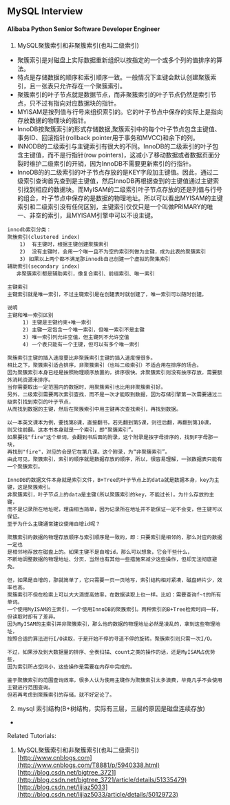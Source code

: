## MySQL Interview  
#### Alibaba Python Senior Software Developer Engineer  
1. MySQL聚簇索引和非聚簇索引(也叫二级索引)  
- 聚簇索引是对磁盘上实际数据重新组织以按指定的一个或多个列的值排序的算法。  
- 特点是存储数据的顺序和索引顺序一致。一般情况下主键会默认创建聚簇索引，且一张表只允许存在一个聚簇索引。  
- 聚簇索引的叶子节点就是数据节点，而非聚簇索引的叶子节点仍然是索引节点，只不过有指向对应数据块的指针。  
- MYISAM是按列值与行号来组织索引的。它的叶子节点中保存的实际上是指向存放数据的物理块的指针。  
- InnoDB按聚簇索引的形式存储数据,聚簇索引中的每个叶子节点包含主键值、事务ID、回滚指针(rollback pointer用于事务和MVCC)和余下的列。  
- INNODB的二级索引与主键索引有很大的不同。InnoDB的二级索引的叶子包含主键值，而不是行指针(row pointers)，这减小了移动数据或者数据页面分裂时维护二级索引的开销，因为InnoDB不需要更新索引的行指针。  
- InnoDB的的二级索引的叶子节点存放的是KEY字段加主键值。因此，通过二级索引查询首先查到是主键值，然后InnoDB再根据查到的主键值通过主键索引找到相应的数据块。而MyISAM的二级索引叶子节点存放的还是列值与行号的组合，叶子节点中保存的是数据的物理地址。所以可以看出MYISAM的主键索引和二级索引没有任何区别，主键索引仅仅只是一个叫做PRIMARY的唯一、非空的索引，且MYISAM引擎中可以不设主键。  
```
innodb索引分类：
聚簇索引(clustered index)
    1)  有主键时，根据主键创建聚簇索引
    2)  没有主键时，会用一个唯一且不为空的索引列做为主键，成为此表的聚簇索引
    3) 如果以上两个都不满足那innodb自己创建一个虚拟的聚集索引
辅助索引(secondary index)
   非聚簇索引都是辅助索引，像复合索引、前缀索引、唯一索引
```
```
主键索引
主键索引就是唯一索引，不过主键索引是在创建表时就创建了，唯一索引可以随时创建。

说明
主键和唯一索引区别
     1) 主键是主键约束+唯一索引
     2) 主键一定包含一个唯一索引，但唯一索引不是主键
     3) 唯一索引列允许空值，但主键列不允许空值
     4) 一个表只能有一个主键，但可以有多个唯一索引
```
```
聚簇索引主键的插入速度要比非聚簇索引主键的插入速度慢很多。
相比之下，聚簇索引适合排序，非聚簇索引（也叫二级索引）不适合用在排序的场合。  
因为聚簇索引本身已经是按照物理顺序放置的，排序很快。非聚簇索引则没有按序存放，需要额外消耗资源来排序。  
当你需要取出一定范围内的数据时，用聚簇索引也比用非聚簇索引好。
另外，二级索引需要两次索引查找，而不是一次才能取到数据，因为存储引擎第一次需要通过二级索引找到索引的叶子节点，
从而找到数据的主键，然后在聚簇索引中用主键再次查找索引，再找到数据。
```
```
以一本英文课本为例，要找第8课，直接翻书，若先翻到第5课，则往后翻，再翻到第10课，
则又往前翻。这本书本身就是一个索引，即“聚簇索引”。
如果要找"fire"这个单词，会翻到书后面的附录，这个附录是按字母排序的，找到F字母那一块，
再找到"fire"，对应的会是它在第几课。这个附录，为“非聚簇索引”。
由此可见，聚簇索引，索引的顺序就是数据存放的顺序，所以，很容易理解，一张数据表只能有一个聚簇索引。

InnoDB的数据文件本身就是索引文件，B+Tree的叶子节点上的data就是数据本身，key为主键，这是聚簇索引。
非聚簇索引，叶子节点上的data是主键(所以聚簇索引的key，不能过长)。为什么存放的主键，
而不是记录所在地址呢，理由相当简单，因为记录所在地址并不能保证一定不会变，但主键可以保证。
至于为什么主键通常建议使用自增id呢？

聚簇索引的数据的物理存放顺序与索引顺序是一致的，即：只要索引是相邻的，那么对应的数据一定也
是相邻地存放在磁盘上的。如果主键不是自增id，那么可以想象，它会干些什么，
不断地调整数据的物理地址、分页，当然也有其他一些措施来减少这些操作，但却无法彻底避免。

但，如果是自增的，那就简单了，它只需要一页一页地写，索引结构相对紧凑，磁盘碎片少，效率也高。
聚簇索引不但在检索上可以大大滴提高效率，在数据读取上也一样。比如：需要查询f~t的所有单词。
一个使用MyISAM的主索引，一个使用InnoDB的聚簇索引。两种索引的B+Tree检索时间一样，但读取时却有了差异。
因为MyISAM的主索引并非聚簇索引，那么他的数据的物理地址必然是凌乱的，拿到这些物理地址，
按照合适的算法进行I/O读取，于是开始不停的寻道不停的旋转。聚簇索引则只需一次I/O。

不过，如果涉及到大数据量的排序、全表扫描、count之类的操作的话，还是MyISAM占优势些，
因为索引所占空间小，这些操作是需要在内存中完成的。

鉴于聚簇索引的范围查询效率，很多人认为使用主键作为聚簇索引太多浪费，毕竟几乎不会使用主键进行范围查询。
但若再考虑到聚簇索引的存储，就不好定论了。
```
2. mysql 索引结构(B+树结构，实际有三层，三层的原因是磁盘连续存放)  
- 



Related Tutorials:  
1. MySQL聚簇索引和非聚簇索引(也叫二级索引)   
[http://www.cnblogs.com](http://www.cnblogs.com/T8881/p/5940338.html)  
[http://blog.csdn.net/bigtree_3721](http://blog.csdn.net/bigtree_3721/article/details/51335479)  
[http://blog.csdn.net/lijiaz5033](http://blog.csdn.net/lijiaz5033/article/details/50129723)  
